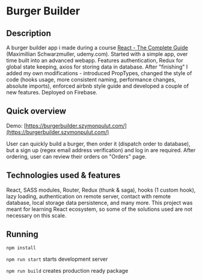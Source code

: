 # Burger Builder

## Description

A burger builder app i made during a course [React - The Complete Guide](https://www.udemy.com/course/react-the-complete-guide-incl-redux/) (Maximillian Schwarzmuller, udemy.com). Started with a simple app, over time built into an advanced webapp. Features authentication, Redux for global state keeping, axios for storing data in database. After "finishing" I added my own modifications - introduced PropTypes, changed the style of code (hooks usage, more consistent naming, performance changes, absolute imports), enforced airbnb style guide and developed a couple of new features. Deployed on Firebase.

## Quick overview

Demo: [https://burgerbuilder.szymonpulut.com/](https://burgerbuilder.szymonpulut.com/)

User can quickly build a burger, then order it (dispatch order to database), but a sign up (regex email address verification) and log in are required. After ordering, user can review their orders on "Orders" page.

## Technologies used & features

React, SASS modules, Router, Redux (thunk & saga), hooks (1 custom hook), lazy loading, authentication on remote server, contact with remote database, local storage data persistence, and many more. This project was meant for learning React ecosystem, so some of the solutions used are not necessary on this scale.

## Running

```
npm install
```

`npm run start` starts development server

`npm run build` creates production ready package
